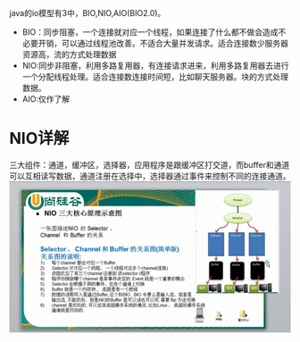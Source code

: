 java的io模型有3中，BIO,NIO,AIO(BIO2.0)。  
- BIO：同步阻塞，一个连接就对应一个线程，如果连接了什么都不做会造成不必要开销，可以通过线程池改善。不适合大量并发请求。适合连接数少服务器资源高，流的方式处理数据
- NIO:同步非阻塞，利用多路复用器，有连接请求进来，利用多路复用器去进行一个分配线程处理。适合连接数连接时间短，比如聊天服务器。块的方式处理数据。
- AIO:仅作了解


# NIO详解  
三大组件：通道，缓冲区，选择器，应用程序是跟缓冲区打交道，而buffer和通道可以互相读写数据，通道注册在选择中，选择器通过事件来控制不同的连接通道。  
![NIO三大核心组件](https://github.com/781303842/Mainstudy/blob/master/ALLIMG/NIO%E4%B8%89%E5%A4%A7%E6%A0%B8%E5%BF%83%E7%BB%84%E4%BB%B6.png)
